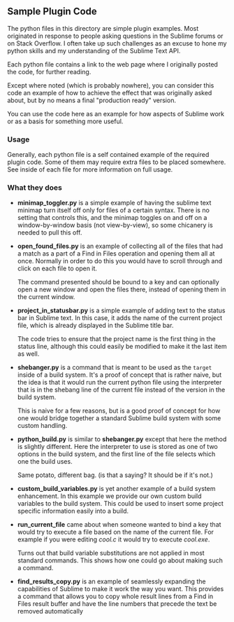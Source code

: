 Sample Plugin Code
------------------

The python files in this directory are simple plugin examples. Most originated
in response to people asking questions in the Sublime forums or on Stack
Overflow. I often take up such challenges as an excuse to hone my python skills
and my understanding of the Sublime Text API.

Each python file contains a link to the web page where I originally posted the
code, for further reading.

Except where noted (which is probably nowhere), you can consider this code an
example of how to achieve the effect that was originally asked about, but by no
means a final "production ready" version.

You can use the code here as an example for how aspects of Sublime work or as a
basis for something more useful.

### Usage

Generally, each python file is a self contained example of the required plugin
code. Some of them may require extra files to be placed somewhere. See inside
of each file for more information on full usage.

### What they does

 * **minimap_toggler.py** is a simple example of having the sublime text
   minimap turn itself off only for files of a certain syntax. There is no
   setting that controls this, and the minimap toggles on and off on a
   window-by-window basis (not view-by-view), so some chicanery is needed to
   pull this off.

 * **open_found_files.py** is an example of collecting all of the files that
   had a match as a part of a Find in Files operation and opening them all at
   once. Normally in order to do this you would have to scroll through and
   click on each file to open it.

   The command presented should be bound to a key and can optionally open a new
   window and open the files there, instead of opening them in the current
   window.

 * **project_in_statusbar.py** is a simple example of adding text to the status
   bar in Sublime text. In this case, it adds the name of the current project
   file, which is already displayed in the Sublime title bar.

   The code tries to ensure that the project name is the first thing in the
   status line, although this could easily be modified to make it the last item
   as well.

 * **shebanger.py** is a command that is meant to be used as the `target`
   inside of a build system. It's a proof of concept that is rather naive, but
   the idea is that it would run the current python file using the interpreter
   that is in the shebang line of the current file instead of the version in
   the build system.

   This is naive for a few reasons, but is a good proof of concept for how
   one would bridge together a standard Sublime build system with some custom
   handling.

 * **python_build.py** is similar to **shebanger.py** except that here the
   method is slightly different. Here the interpreter to use is stored as one
   of two options in the build system, and the first line of the file selects
   which one the build uses.

   Same potato, different bag. (is that a saying? It should be if it's not.)

 * **custom_build_variables.py** is yet another example of a build system
   enhancement. In this example we provide our own custom build variables to
   the build system. This could be used to insert some project specific
   information easily into a build.

 * **run_current_file** came about when someone wanted to bind a key that would
   try to execute a file based on the name of the current file. For example if
   you were editing *cool.c* it would try to execute *cool.exe*.

   Turns out that build variable substitutions are not applied in most standard
   commands. This shows how one could go about making such a command.

 * **find_results_copy.py** is an example of seamlessly expanding the
   capabilities of Sublime to make it work the way you want. This provides a
   command that allows you to copy whole result lines from a Find in Files
   result buffer and have the line numbers that precede the text be removed
   automatically
